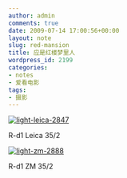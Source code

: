 ```yaml
---
author: admin
comments: true
date: 2009-07-14 17:00:56+00:00
layout: note
slug: red-mansion
title: 应是红楼梦里人
wordpress_id: 2199
categories:
- notes
- 爱看电影
tags:
- 摄影
---
```


[![light-leica-2847](http://farm3.static.flickr.com/2559/3720991934_5aca6b97d6.jpg)](http://www.flickr.com/photos/lookoo/3720991934/)

R-d1 Leica 35/2

[![light-zm-2888](http://farm4.static.flickr.com/3532/3720187079_1088c1b7b8.jpg)](http://www.flickr.com/photos/lookoo/3720187079/)

R-d1 ZM 35/2
